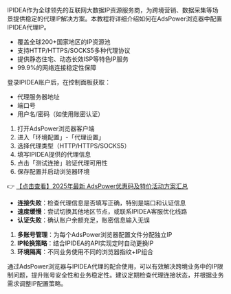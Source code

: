 
IPIDEA作为全球领先的互联网大数据IP资源服务商，为跨境营销、数据采集等场景提供稳定的代理IP解决方案。本教程将详细介绍如何在AdsPower浏览器中配置IPIDEA代理IP。

- 覆盖全球200+国家地区的IP资源池
- 支持HTTP/HTTPS/SOCKS5多种代理协议
- 提供静态住宅、动态长效ISP等特色IP服务
- 99.9%的网络连接稳定性保障


登录IPIDEA账户后，在控制面板获取：
- 代理服务器地址
- 端口号
- 用户名/密码（如使用账密认证）

1. 打开AdsPower浏览器客户端
2. 进入「环境配置」-「代理设置」
3. 选择代理类型（HTTP/HTTPS/SOCKS5）
4. 填写IPIDEA提供的代理信息
5. 点击「测试连接」验证代理可用性
6. 保存配置并启动浏览器环境

👉 [【点击查看】2025年最新 AdsPower优惠码及特价活动方案汇总](https://bit.ly/adspower_free)

- **连接失败**：检查代理信息是否填写正确，特别是端口和认证信息
- **速度缓慢**：尝试切换其他地区节点，或联系IPIDEA客服优化线路
- **认证失败**：确认账户余额充足，账密信息输入无误

1. **多账号管理**：为每个AdsPower浏览器配置文件分配独立IP
2. **IP轮换策略**：结合IPIDEA的API实现定时自动更换IP
3. **环境隔离**：不同业务使用不同的浏览器指纹+IP组合

通过AdsPower浏览器与IPIDEA代理的配合使用，可以有效解决跨境业务中的IP限制问题，提升账号安全性和业务稳定性。建议定期检查代理连接状态，并根据业务需求调整IP配置策略。
